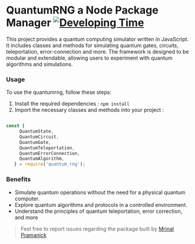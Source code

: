 # QuantumRNG a Node Package Manager [![Developing Time](https://wakatime.com/badge/user/6e3553f3-7d6a-4619-af68-505157a93d06/project/018c546b-0d0f-4ad0-8f0b-decd4b5eb52a.svg)](https://wakatime.com/badge/user/6e3553f3-7d6a-4619-af68-505157a93d06/project/018c546b-0d0f-4ad0-8f0b-decd4b5eb52a)

This project provides a quantum computing simulator written in JavaScript. It includes classes and methods for simulating quantum gates, circuits, teleportation, error-connection and more. The framework is designed to be modular and extendable, allowing users to experiment with quantum algorithms and simulations.

### Usage
To use the quantumrng, follow these steps:

1. Install the required dependencies : `npm install`
2. Import the necessary classes and methods into your project : 

```js

const {
     QuantumState,
     QuantumCircuit,
     QuantumGate,
     QuantumTeleportation,
     QuantumErrorConnection,
     QuantumAlgorithm,
   } = require('quantum_rng');

```

### Benefits 

- Simulate quantum operations without the need for a physical quantum computer.
- Explore quantum algorithms and protocols in a controlled environment.
- Understand the principles of quantum teleportation, error correction, and more


> Feel free to report issues regarding the package
built by [Mrinal Pramanick](https://www.github.com/mrinalxdev)